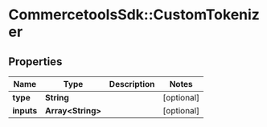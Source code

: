 # CommercetoolsSdk::CustomTokenizer

## Properties
Name | Type | Description | Notes
------------ | ------------- | ------------- | -------------
**type** | **String** |  | [optional] 
**inputs** | **Array&lt;String&gt;** |  | [optional] 

